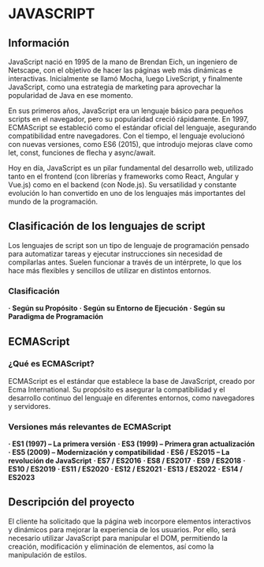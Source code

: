 # JAVASCRIPT

## Información
JavaScript nació en 1995 de la mano de Brendan Eich, un ingeniero de Netscape, con el objetivo de hacer las páginas web más dinámicas e interactivas. Inicialmente se llamó Mocha, luego LiveScript, y finalmente JavaScript, como una estrategia de marketing para aprovechar la popularidad de Java en ese momento.

En sus primeros años, JavaScript era un lenguaje básico para pequeños scripts en el navegador, pero su popularidad creció rápidamente. En 1997, ECMAScript se estableció como el estándar oficial del lenguaje, asegurando compatibilidad entre navegadores. Con el tiempo, el lenguaje evolucionó con nuevas versiones, como ES6 (2015), que introdujo mejoras clave como let, const, funciones de flecha y async/await.

Hoy en día, JavaScript es un pilar fundamental del desarrollo web, utilizado tanto en el frontend (con librerías y frameworks como React, Angular y Vue.js) como en el backend (con Node.js). Su versatilidad y constante evolución lo han convertido en uno de los lenguajes más importantes del mundo de la programación.

## Clasificación de los lenguajes de script
Los lenguajes de script son un tipo de lenguaje de programación pensado para automatizar tareas y ejecutar instrucciones sin necesidad de compilarlas antes. Suelen funcionar a través de un intérprete, lo que los hace más flexibles y sencillos de utilizar en distintos entornos.
### Clasificación
**· Según su Propósito**
**· Según su Entorno de Ejecución**
**· Según su Paradigma de Programación**

## ECMAScript
### ¿Qué es ECMAScript?
ECMAScript es el estándar que establece la base de JavaScript, creado por Ecma International. Su propósito es asegurar la compatibilidad y el desarrollo continuo del lenguaje en diferentes entornos, como navegadores y servidores.

### Versiones más relevantes de ECMAScript
**· ES1 (1997) – La primera versión**
**· ES3 (1999) – Primera gran actualización**
**· ES5 (2009) – Modernización y compatibilidad**
**· ES6 / ES2015 – La revolución de JavaScript**
**· ES7 / ES2016**
**· ES8 / ES2017**
**· ES9 / ES2018**
**· ES10 / ES2019**
**· ES11 / ES2020**
**· ES12 / ES2021**
**· ES13 / ES2022**
**· ES14 / ES2023**




## Descripción del proyecto
El cliente ha solicitado que la página web incorpore elementos interactivos y dinámicos para mejorar la experiencia de los usuarios. Por ello, será necesario utilizar JavaScript para manipular el DOM, permitiendo la creación, modificación y eliminación de elementos, así como la manipulación de estilos.
